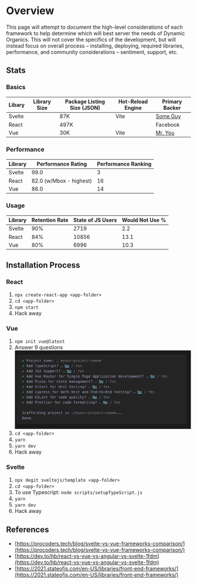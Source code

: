 # Overview

This page will attempt to document the high-level considerations of each framework to help determine which will best server the needs of Dynamic Organics. This will not cover the specifics of the development, but will instead focus on overall process – installing, deploying, required libraries, performance, and community considerations – sentiment, support, etc.

## Stats

### Basics 

| Libary | Library Size | Package Listing Size (JSON) | Hot-Reload Engine | Primary Backer | 
|---|---|---|---|---|
| Svelte | | 87K | Vite | [Some Guy](https://vercel.com/blog/vercel-welcomes-rich-harris-creator-of-svelte) | 
| React | | 497K | | Facebook | 
| Vue | | 30K | Vite | [Mr. You](https://en.wikipedia.org/wiki/Vue.js#History) |

### Performance 

| Library | Performance Rating | Performance Ranking |
|---|---|---|
| Svelte | 99.0 | 3 | 
| React | 82.0 (w/Mbox - highest) | 16 |
| Vue | 86.0 | 14 | 


### Usage

| Library | Retention Rate | State of JS Users | Would Not Use % |
|---|---|---|---|
| Svelte | 90% | 2719 | 2.2 |
| React | 84% | 10856 | 13.1 |
| Vue | 80% | 6996 | 10.3 |

## Installation Process

### React

1. `npx create-react-app <app-folder>`
1. `cd <app-folder>`
1. `npm start`
1. Hack away

### Vue

1. `npm init vue@latest`
1. Answer 9 questions
![Vue Installation](./assets/vue-install.png)
1. `cd <app-folder>`
1. `yarn`
1. `yarn dev`
1. Hack away

### Svelte

1. `npx degit sveltejs/template <app-folder>`
1. `cd <app-folder>`
1. To use Typescript: `node scripts/setupTypeScript.js`
1. `yarn`
1. `yarn dev`
1. Hack away


## References

- [https://procoders.tech/blog/svelte-vs-vue-frameworks-comparison/](https://procoders.tech/blog/svelte-vs-vue-frameworks-comparison/)
- [https://dev.to/hb/react-vs-vue-vs-angular-vs-svelte-1fdm](https://dev.to/hb/react-vs-vue-vs-angular-vs-svelte-1fdm)
- [https://2021.stateofjs.com/en-US/libraries/front-end-frameworks/](https://2021.stateofjs.com/en-US/libraries/front-end-frameworks/)